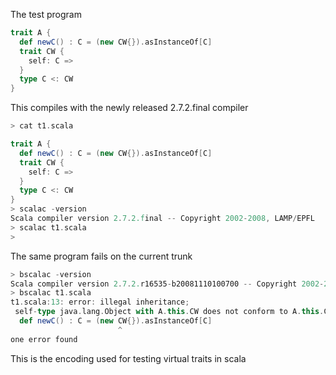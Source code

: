 The test program
```scala
trait A {
  def newC() : C = (new CW{}).asInstanceOf[C]
  trait CW {
    self: C =>
  }
  type C <: CW
}
```
This compiles with the newly released 2.7.2.final compiler
```scala
> cat t1.scala 

trait A {
  def newC() : C = (new CW{}).asInstanceOf[C]
  trait CW {
    self: C =>
  }
  type C <: CW
}
> scalac -version
Scala compiler version 2.7.2.final -- Copyright 2002-2008, LAMP/EPFL
> scalac t1.scala 
> 
```
The same program fails on the current trunk
```scala
> bscalac -version
Scala compiler version 2.7.2.r16535-b20081110100700 -- Copyright 2002-2008, LAMP/EPFL
> bscalac t1.scala 
t1.scala:13: error: illegal inheritance;
 self-type java.lang.Object with A.this.CW does not conform to A.this.CW's selftype A.this.C
  def newC() : C = (new CW{}).asInstanceOf[C]
                        ^
one error found
```
This is the encoding used for testing virtual traits in scala
